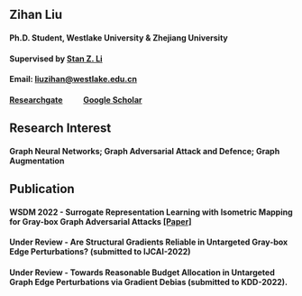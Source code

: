 ## Zihan Liu
#### Ph.D. Student, Westlake University & Zhejiang University
#### Supervised by [Stan Z. Li](https://scholar.google.com/citations?user=Y-nyLGIAAAAJ&hl=EN)
#### Email: liuzihan@westlake.edu.cn
#### [Researchgate](https://www.researchgate.net/profile/Zihan-Liu-2/publications)    &nbsp;    &nbsp;    &nbsp;    &nbsp;    &nbsp; [Google Scholar](https://scholar.google.com/citations?hl=EN&user=OgIdbfAAAAAJ)

## Research Interest
#### Graph Neural Networks; Graph Adversarial Attack and Defence; Graph Augmentation

## Publication
#### WSDM 2022 - Surrogate Representation Learning with Isometric Mapping for Gray-box Graph Adversarial Attacks [[Paper]](https://dl.acm.org/doi/10.1145/3488560.3498481)
#### Under Review - Are Structural Gradients Reliable in Untargeted Gray-box Edge Perturbations? (submitted to IJCAI-2022)
#### Under Review - Towards Reasonable Budget Allocation in Untargeted Graph Edge Perturbations via Gradient Debias (submitted to KDD-2022).

<!-- ## Welcome to GitHub Pages

You can use the [editor on GitHub](https://github.com/Zihan-Liu-00/personal_profile/edit/gh-pages/index.md) to maintain and preview the content for your website in Markdown files.

Whenever you commit to this repository, GitHub Pages will run [Jekyll](https://jekyllrb.com/) to rebuild the pages in your site, from the content in your Markdown files.

### Markdown

Markdown is a lightweight and easy-to-use syntax for styling your writing. It includes conventions for

```markdown
Syntax highlighted code block

# Header 1
## Header 2
### Header 3

- Bulleted
- List

1. Numbered
2. List

**Bold** and _Italic_ and `Code` text

[Link](url) and ![Image](src)
```

For more details see [Basic writing and formatting syntax](https://docs.github.com/en/github/writing-on-github/getting-started-with-writing-and-formatting-on-github/basic-writing-and-formatting-syntax).

### Jekyll Themes

Your Pages site will use the layout and styles from the Jekyll theme you have selected in your [repository settings](https://github.com/Zihan-Liu-00/personal_profile/settings/pages). The name of this theme is saved in the Jekyll `_config.yml` configuration file.

### Support or Contact

Having trouble with Pages? Check out our [documentation](https://docs.github.com/categories/github-pages-basics/) or [contact support](https://support.github.com/contact) and we’ll help you sort it out.
 -->
